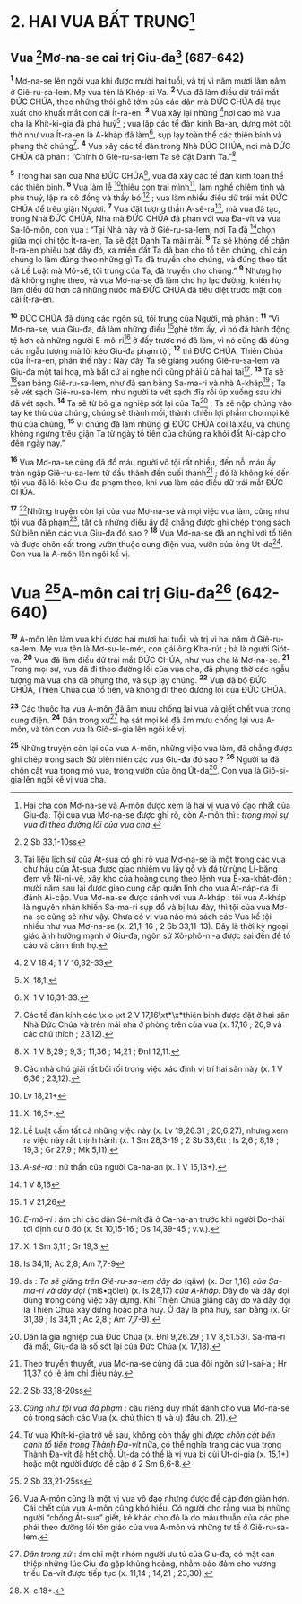 # 2. HAI VUA BẤT TRUNG[^1]
## Vua [^1*]Mơ-na-se cai trị Giu-đa[^2] (687-642)
<sup><b>1</b></sup> Mơ-na-se lên ngôi vua khi được mười hai tuổi, và trị vì năm mươi lăm năm ở Giê-ru-sa-lem. Mẹ vua tên là Khép-xi Va. <sup><b>2</b></sup> Vua đã làm điều dữ trái mắt ĐỨC CHÚA, theo những thói ghê tởm của các dân mà ĐỨC CHÚA đã trục xuất cho khuất mắt con cái Ít-ra-en. <sup><b>3</b></sup> Vua xây lại những [^2*]nơi cao mà vua cha là Khít-ki-gia đã phá huỷ[^3] ; vua lập các tế đàn kính Ba-an, dựng một cột thờ như vua Ít-ra-en là A-kháp đã làm[^4], sụp lạy toàn thể các thiên binh và phụng thờ chúng[^5]. <sup><b>4</b></sup> Vua xây các tế đàn trong Nhà ĐỨC CHÚA, nơi mà ĐỨC CHÚA đã phán : “Chính ở Giê-ru-sa-lem Ta sẽ đặt Danh Ta.”[^6]

<sup><b>5</b></sup> Trong hai sân của Nhà ĐỨC CHÚA[^7], vua đã xây các tế đàn kính toàn thể các thiên binh. <sup><b>6</b></sup> Vua làm lễ [^3*]thiêu con trai mình[^8], làm nghề chiêm tinh và phù thuỷ, lập ra cô đồng và thầy bói[^9] ; vua làm nhiều điều dữ trái mắt ĐỨC CHÚA để trêu giận Người. <sup><b>7</b></sup> Vua đặt tượng thần A-sê-ra[^10], mà vua đã tạc, trong Nhà ĐỨC CHÚA, Nhà mà ĐỨC CHÚA đã phán với vua Đa-vít và vua Sa-lô-môn, con vua : “Tại Nhà này và ở Giê-ru-sa-lem, nơi Ta đã [^4*]chọn giữa mọi chi tộc Ít-ra-en, Ta sẽ đặt Danh Ta mãi mãi. <sup><b>8</b></sup> Ta sẽ không để chân Ít-ra-en phiêu bạt đây đó, xa miền đất Ta đã ban cho tổ tiên chúng, chỉ cần chúng lo làm đúng theo những gì Ta đã truyền cho chúng, và đúng theo tất cả Lề Luật mà Mô-sê, tôi trung của Ta, đã truyền cho chúng.” <sup><b>9</b></sup> Nhưng họ đã không nghe theo, và vua Mơ-na-se đã làm cho họ lạc đường, khiến họ làm điều dữ hơn cả những nước mà ĐỨC CHÚA đã tiêu diệt trước mặt con cái Ít-ra-en.

<sup><b>10</b></sup> ĐỨC CHÚA đã dùng các ngôn sứ, tôi trung của Người, mà phán : <sup><b>11</b></sup> “Vì Mơ-na-se, vua Giu-đa, đã làm những điều [^5*]ghê tởm ấy, vì nó đã hành động tệ hơn cả những người E-mô-ri[^11] ở đấy trước nó đã làm, vì nó cũng đã dùng các ngẫu tượng mà lôi kéo Giu-đa phạm tội, <sup><b>12</b></sup> thì ĐỨC CHÚA, Thiên Chúa của Ít-ra-en, phán thế này : Này đây Ta sẽ giáng xuống Giê-ru-sa-lem và Giu-đa một tai hoạ, mà bất cứ ai nghe nói cũng phải ù cả hai tai[^12]. <sup><b>13</b></sup> Ta sẽ [^6*]san bằng Giê-ru-sa-lem, như đã san bằng Sa-ma-ri và nhà A-kháp[^13] ; Ta sẽ vét sạch Giê-ru-sa-lem, như người ta vét sạch đĩa rồi úp xuống sau khi đã vét sạch. <sup><b>14</b></sup> Ta sẽ từ bỏ gia nghiệp sót lại của Ta[^14] ; Ta sẽ nộp chúng vào tay kẻ thù của chúng, chúng sẽ thành mồi, thành chiến lợi phẩm cho mọi kẻ thù của chúng, <sup><b>15</b></sup> vì chúng đã làm những gì ĐỨC CHÚA coi là xấu, và chúng không ngừng trêu giận Ta từ ngày tổ tiên của chúng ra khỏi đất Ai-cập cho đến ngày nay.”

<sup><b>16</b></sup> Vua Mơ-na-se cũng đã đổ máu người vô tội rất nhiều, đến nỗi máu ấy tràn ngập Giê-ru-sa-lem từ đầu thành đến cuối thành[^15] ; đó là không kể đến tội vua đã lôi kéo Giu-đa phạm theo, khi vua làm các điều dữ trái mắt ĐỨC CHÚA.

<sup><b>17</b></sup> [^7*]Những truyện còn lại của vua Mơ-na-se và mọi việc vua làm, cũng như tội vua đã phạm[^16], tất cả những điều ấy đã chẳng được ghi chép trong sách Sử biên niên các vua Giu-đa đó sao ? <sup><b>18</b></sup> Vua Mơ-na-se đã an nghỉ với tổ tiên và được chôn cất trong vườn thuộc cung điện vua, vườn của ông Út-da[^17]. Con vua là A-môn lên ngôi kế vị.

# Vua [^8*]A-môn cai trị Giu-đa[^18] (642-640)
<sup><b>19</b></sup> A-môn lên làm vua khi được hai mươi hai tuổi, và trị vì hai năm ở Giê-ru-sa-lem. Mẹ vua tên là Mơ-su-le-mét, con gái ông Kha-rút ; bà là người Giót-va. <sup><b>20</b></sup> Vua đã làm điều dữ trái mắt ĐỨC CHÚA, như vua cha là Mơ-na-se. <sup><b>21</b></sup> Trong mọi sự, vua đã đi theo đường lối của vua cha, đã phụng thờ các ngẫu tượng mà vua cha đã phụng thờ, và sụp lạy chúng. <sup><b>22</b></sup> Vua đã bỏ ĐỨC CHÚA, Thiên Chúa của tổ tiên, và không đi theo đường lối của ĐỨC CHÚA.

<sup><b>23</b></sup> Các thuộc hạ vua A-môn đã âm mưu chống lại vua và giết chết vua trong cung điện. <sup><b>24</b></sup> Dân trong xứ[^19] hạ sát mọi kẻ đã âm mưu chống lại vua A-môn, và tôn con vua là Giô-si-gia lên ngôi kế vị.

<sup><b>25</b></sup> Những truyện còn lại của vua A-môn, những việc vua làm, đã chẳng được ghi chép trong sách Sử biên niên các vua Giu-đa đó sao ? <sup><b>26</b></sup> Người ta đã chôn cất vua trong mộ vua, trong vườn của ông Út-da[^20]. Con vua là Giô-si-gia lên ngôi kế vị vua cha.

[^1]: Hai cha con Mơ-na-se và A-môn được xem là hai vị vua vô đạo nhất của Giu-đa. Tội của vua Mơ-na-se được ghi rõ, còn A-môn thì : <i>trong mọi sự vua đi theo đường lối của vua cha</i>.
[^2]: Tài liệu lịch sử của Át-sua có ghi rõ vua Mơ-na-se là một trong các vua chư hầu của Át-sua được giao nhiệm vụ lấy gỗ và đá từ rừng Li-băng đem về Ni-ni-vê, xây kho của hoàng cung theo lệnh vua Ê-xa-khát-đôn ; mười năm sau lại được giao cung cấp quân lính cho vua Át-náp-na đi đánh Ai-cập. Vua Mơ-na-se được sánh với vua A-kháp : tội vua A-kháp là nguyên nhân khiến Sa-ma-ri sụp đổ và bị lưu đày, thì tội của vua Mơ-na-se cũng sẽ như vậy. Chưa có vị vua nào mà sách các Vua kể tội nhiều như vua Mơ-na-se (x. 21,1-16 ; 2 Sb 33,11-13). Đây là thời kỳ ngoại giáo ảnh hưởng mạnh ở Giu-đa, ngôn sứ Xô-phô-ni-a được sai đến để tố cáo và cảnh tỉnh họ.
[^3]: X. 18,1.
[^4]: X. 1 V 16,31-33.
[^5]: Các tế đàn kính các \x o \xt 2 V 17,16\xt*\x*thiên binh được đặt ở hai sân Nhà Đức Chúa và trên mái nhà ở phòng trên của vua (x. 17,16 ; 20,9 và các chú thích ; 23,12).
[^6]: X. 1 V 8,29 ; 9,3 ; 11,36 ; 14,21 ; Đnl 12,11.
[^7]: Các nhà chú giải rất bối rối trong việc xác định vị trí hai sân này (x. 1 V 6,36 ; 23,12).
[^8]: X. 16,3+.
[^9]: Lề Luật cấm tất cả những việc này (x. Lv 19,26.31 ; 20,6.27), nhưng xem ra việc này rất thịnh hành (x. 1 Sm 28,3-19 ; 2 Sb 33,6tt ; Is 2,6 ; 8,19 ; 19,3 ; Gr 27,9 ; Mk 5,11).
[^10]: <i>A-sê-ra</i> : nữ thần của người Ca-na-an (x. 1 V 15,13+).
[^11]: <i>E-mô-ri</i> : ám chỉ các dân Sê-mít đã ở Ca-na-an trước khi người Do-thái tới định cư ở đó (x. St 10,15-16 ; Ds 14,39-45 ; v.v.).
[^12]: X. 1 Sm 3,11 ; Gr 19,3.
[^13]: ds : <i>Ta sẽ giăng trên Giê-ru-sa-lem dây đo</i> (<span class="hebrew-translit">qäw</span>) (x. Dcr 1,16) <i>của Sa-ma-ri và dây dọi</i> (<span class="hebrew-translit">miš•qölet</span>) (x. Is 28,17) <i>của A-kháp.</i> Dây đo và dây dọi dùng trong công việc xây dựng. Khi Thiên Chúa giăng dây đo và dây dọi là Thiên Chúa xây dựng hoặc phá huỷ. Ở đây là phá huỷ, san bằng (x. Gr 31,39 ; Is 34,11 ; Ac 2,8 ; Am 7,7-9).
[^14]: Dân là gia nghiệp của Đức Chúa (x. Đnl 9,26.29 ; 1 V 8,51.53). Sa-ma-ri đã mất, Giu-đa là số sót lại của Đức Chúa (x. 17,18).
[^15]: Theo truyền thuyết, vua Mơ-na-se cũng đã cưa đôi ngôn sứ I-sai-a ; Hr 11,37 có lẽ ám chỉ điều này.
[^16]: <i>Cũng như tội vua đã phạm</i> : câu riêng duy nhất dành cho vua Mơ-na-se có trong sách các Vua (x. chú thích t) và u) đầu ch. 21).
[^17]: Từ vua Khít-ki-gia trở về sau, không còn thấy ghi <i>được chôn cất bên cạnh tổ tiên trong Thành Đa-vít</i> nữa, có thể nghĩa trang các vua trong Thành Đa-vít đã hết chỗ. Út-da có thể là vị vua bị cùi Út-di-gia (x. 15,1+) hoặc một người được đề cập ở 2 Sm 6,6-8.
[^18]: Vua A-môn cũng là một vị vua vô đạo nhưng được đề cập đơn giản hơn. Cái chết của vua A-môn cũng khó hiểu. Có người cho rằng vua bị những người “chống Át-sua” giết, kẻ khác cho đó là do mâu thuẫn của các phe phái theo đường lối tôn giáo của vua A-môn và những tư tế ở Giê-ru-sa-lem.
[^19]: <i>Dân trong xứ</i> : ám chỉ một nhóm người ưu tú của Giu-đa, có mặt can thiệp những lúc Giu-đa gặp khủng hoảng, nhằm bảo đảm cho vương triều Đa-vít được tiếp tục (x. 11,14 ; 14,21 ; 23,30).
[^20]: X. c.18+.
[^1*]: 2 Sb 33,1-10ss
[^2*]: 2 V 18,4; 1 V 16,32-33
[^3*]: Lv 18,21+
[^4*]: 1 V 8,16
[^5*]: 1 V 21,26
[^6*]: Is 34,11; Ac 2,8; Am 7,7-9
[^7*]: 2 Sb 33,18-20ss
[^8*]: 2 Sb 33,21-25ss
